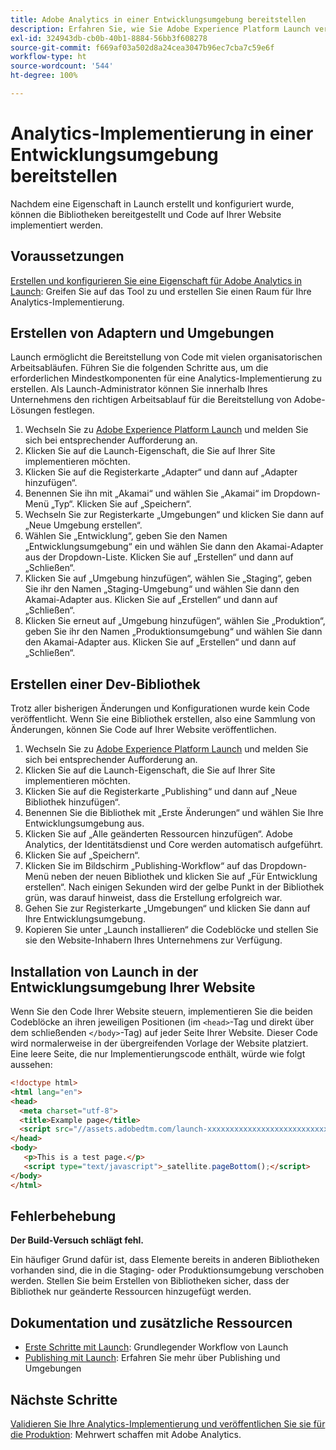 ```yaml
---
title: Adobe Analytics in einer Entwicklungsumgebung bereitstellen
description: Erfahren Sie, wie Sie Adobe Experience Platform Launch verwenden, um Adobe Analytics in Ihrer Entwicklungsumgebung bereitzustellen.
exl-id: 324943db-cb0b-40b1-8884-56bb3f608278
source-git-commit: f669af03a502d8a24cea3047b96ec7cba7c59e6f
workflow-type: ht
source-wordcount: '544'
ht-degree: 100%

---
```


# Analytics-Implementierung in einer Entwicklungsumgebung bereitstellen

Nachdem eine Eigenschaft in Launch erstellt und konfiguriert wurde, können die Bibliotheken bereitgestellt und Code auf Ihrer Website implementiert werden.

## Voraussetzungen

[Erstellen und konfigurieren Sie eine Eigenschaft für Adobe Analytics in Launch](create-analytics-property.md): Greifen Sie auf das Tool zu und erstellen Sie einen Raum für Ihre Analytics-Implementierung.

## Erstellen von Adaptern und Umgebungen

Launch ermöglicht die Bereitstellung von Code mit vielen organisatorischen Arbeitsabläufen. Führen Sie die folgenden Schritte aus, um die erforderlichen Mindestkomponenten für eine Analytics-Implementierung zu erstellen. Als Launch-Administrator können Sie innerhalb Ihres Unternehmens den richtigen Arbeitsablauf für die Bereitstellung von Adobe-Lösungen festlegen.

1. Wechseln Sie zu [Adobe Experience Platform Launch](https://launch.adobe.com) und melden Sie sich bei entsprechender Aufforderung an.
2. Klicken Sie auf die Launch-Eigenschaft, die Sie auf Ihrer Site implementieren möchten.
3. Klicken Sie auf die Registerkarte „Adapter“ und dann auf „Adapter hinzufügen“.
4. Benennen Sie ihn mit „Akamai“ und wählen Sie „Akamai“ im Dropdown-Menü „Typ“. Klicken Sie auf „Speichern“.
5. Wechseln Sie zur Registerkarte „Umgebungen“ und klicken Sie dann auf „Neue Umgebung erstellen“.
6. Wählen Sie „Entwicklung“, geben Sie den Namen „Entwicklungsumgebung“ ein und wählen Sie dann den Akamai-Adapter aus der Dropdown-Liste. Klicken Sie auf „Erstellen“ und dann auf „Schließen“.
7. Klicken Sie auf „Umgebung hinzufügen“, wählen Sie „Staging“, geben Sie ihr den Namen „Staging-Umgebung“ und wählen Sie dann den Akamai-Adapter aus. Klicken Sie auf „Erstellen“ und dann auf „Schließen“.
8. Klicken Sie erneut auf „Umgebung hinzufügen“, wählen Sie „Produktion“, geben Sie ihr den Namen „Produktionsumgebung“ und wählen Sie dann den Akamai-Adapter aus. Klicken Sie auf „Erstellen“ und dann auf „Schließen“.

## Erstellen einer Dev-Bibliothek

Trotz aller bisherigen Änderungen und Konfigurationen wurde kein Code veröffentlicht. Wenn Sie eine Bibliothek erstellen, also eine Sammlung von Änderungen, können Sie Code auf Ihrer Website veröffentlichen.

1. Wechseln Sie zu [Adobe Experience Platform Launch](https://launch.adobe.com) und melden Sie sich bei entsprechender Aufforderung an.
2. Klicken Sie auf die Launch-Eigenschaft, die Sie auf Ihrer Site implementieren möchten.
3. Klicken Sie auf die Registerkarte „Publishing“ und dann auf „Neue Bibliothek hinzufügen“.
4. Benennen Sie die Bibliothek mit „Erste Änderungen“ und wählen Sie Ihre Entwicklungsumgebung aus.
5. Klicken Sie auf „Alle geänderten Ressourcen hinzufügen“. Adobe Analytics, der Identitätsdienst und Core werden automatisch aufgeführt.
6. Klicken Sie auf „Speichern“.
7. Klicken Sie im Bildschirm „Publishing-Workflow“ auf das Dropdown-Menü neben der neuen Bibliothek und klicken Sie auf „Für Entwicklung erstellen“. Nach einigen Sekunden wird der gelbe Punkt in der Bibliothek grün, was darauf hinweist, dass die Erstellung erfolgreich war.
8. Gehen Sie zur Registerkarte „Umgebungen“ und klicken Sie dann auf Ihre Entwicklungsumgebung.
9. Kopieren Sie unter „Launch installieren“ die Codeblöcke und stellen Sie sie den Website-Inhabern Ihres Unternehmens zur Verfügung.

## Installation von Launch in der Entwicklungsumgebung Ihrer Website

Wenn Sie den Code Ihrer Website steuern, implementieren Sie die beiden Codeblöcke an ihren jeweiligen Positionen (im `<head>`-Tag und direkt über dem schließenden `</body>`-Tag) auf jeder Seite Ihrer Website. Dieser Code wird normalerweise in der übergreifenden Vorlage der Website platziert. Eine leere Seite, die nur Implementierungscode enthält, würde wie folgt aussehen:

```html
<!doctype html>
<html lang="en">
<head>
  <meta charset="utf-8">
  <title>Example page</title>
  <script src="//assets.adobedtm.com/launch-xxxxxxxxxxxxxxxxxxxxxxxxxxxxxxxxxx-development.min.js"></script>
</head>
<body>
   <p>This is a test page.</p>
   <script type="text/javascript">_satellite.pageBottom();</script>
</body>
</html>
```

## Fehlerbehebung

**Der Build-Versuch schlägt fehl.**

Ein häufiger Grund dafür ist, dass Elemente bereits in anderen Bibliotheken vorhanden sind, die in die Staging- oder Produktionsumgebung verschoben werden. Stellen Sie beim Erstellen von Bibliotheken sicher, dass der Bibliothek nur geänderte Ressourcen hinzugefügt werden.

## Dokumentation und zusätzliche Ressourcen

- [Erste Schritte mit Launch](https://experienceleague.adobe.com/docs/launch/using/intro/get-started/quick-start.html?lang=de): Grundlegender Workflow von Launch
- [Publishing mit Launch](https://experienceleague.adobe.com/docs/launch/using/reference/publish/overview.html?lang=de): Erfahren Sie mehr über Publishing und Umgebungen

## Nächste Schritte

[Validieren Sie Ihre Analytics-Implementierung und veröffentlichen Sie sie für die Produktion](validate-publish-prod.md): Mehrwert schaffen mit Adobe Analytics.
